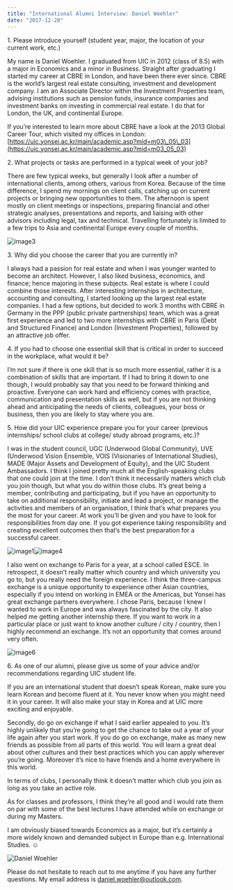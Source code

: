 ```yaml
---
title: "International Alumni Interview: Daniel Woehler"
date: "2017-12-28"
---
```


1\. Please introduce yourself (student year, major, the location of your current work, etc.)

My name is Daniel Woehler. I graduated from UIC in 2012 (class of 8.5) with a major in Economics and a minor in Business. Straight after graduating I started my career at CBRE in London, and have been there ever since. CBRE is the world’s largest real estate consulting, investment and development company. I am an Associate Director within the Investment Properties team, advising institutions such as pension funds, insurance companies and investment banks on investing in commercial real estate. I do that for London, the UK, and continental Europe.

If you’re interested to learn more about CBRE have a look at the 2013 Global Career Tour, which visited my offices in London: [https://uic.yonsei.ac.kr/main/academic.asp?mid=m03\_05\_03](https://uic.yonsei.ac.kr/main/academic.asp?mid=m03_05_03)

2\. What projects or tasks are performed in a typical week of your job?

There are few typical weeks, but generally I look after a number of international clients, among others, various from Korea. Because of the time difference, I spend my mornings on client calls, catching up on current projects or bringing new opportunities to them. The afternoon is spent mostly on client meetings or inspections, preparing financial and other strategic analyses, presentations and reports, and liaising with other advisors including legal, tax and technical. Travelling fortunately is limited to a few trips to Asia and continental Europe every couple of months.

![image3](./images/image3.png)

3\. Why did you choose the career that you are currently in?

I always had a passion for real estate and when I was younger wanted to become an architect. However, I also liked business, economics, and finance; hence majoring in these subjects. Real estate is where I could combine those interests. After interesting internships in architecture, accounting and consulting, I started looking up the largest real estate companies. I had a few options, but decided to work 3 months with CBRE in Germany in the PPP (public private partnerships) team, which was a great first experience and led to two more internships with CBRE in Paris (Debt and Structured Finance) and London (Investment Properties), followed by an attractive job offer.

4\. If you had to choose one essential skill that is critical in order to succeed in the workplace, what would it be?

I’m not sure if there is one skill that is so much more essential, rather it is a combination of skills that are important. If I had to bring it down to one though, I would probably say that you need to be forward thinking and proactive. Everyone can work hard and efficiency comes with practice, communication and presentation skills as well, but if you are not thinking ahead and anticipating the needs of clients, colleagues, your boss or business, then you are likely to stay where you are.

5\. How did your UIC experience prepare you for your career (previous internships/ school clubs at college/ study abroad programs, etc.)?

I was in the student council, UGC (Underwood Global Community), UVE (Underwood Vision Ensemble, VOIS (Visionaries of International Studies), MADE (Major Assets and Development of Equity), and the UIC Student Ambassadors. I think I joined pretty much all the English-speaking clubs that one could join at the time. I don’t think it necessarily matters which club you join though, but what you do within those clubs. It’s great being a member, contributing and participating, but if you have an opportunity to take on additional responsibility, initiate and lead a project, or manage the activities and members of an organisation, I think that’s what prepares you the most for your career. At work you’ll be given and you have to look for responsibilities from day one. If you got experience taking responsibility and creating excellent outcomes then that’s the best preparation for a successful career.

![image1](./images/image1.png)![image4](./images/image4.png)

I also went on exchange to Paris for a year, at a school called ESCE. In retrospect, it doesn’t really matter which country and which university you go to, but you really need the foreign experience. I think the three-campus exchange is a unique opportunity to experience other Asian countries, especially if you intend on working in EMEA or the Americas, but Yonsei has great exchange partners everywhere. I chose Paris, because I knew I wanted to work in Europe and was always fascinated by the city. It also helped me getting another internship there. If you want to work in a particular place or just want to know another culture / city / country, then I highly recommend an exchange. It’s not an opportunity that comes around very often.

![image6](./images/image6.png)

6\. As one of our alumni, please give us some of your advice and/or recommendations regarding UIC student life.

If you are an international student that doesn’t speak Korean, make sure you learn Korean and become fluent at it. You never know when you might need it in your career. It will also make your stay in Korea and at UIC more exciting and enjoyable.

Secondly, do go on exchange if what I said earlier appealed to you. It’s highly unlikely that you’re going to get the chance to take out a year of your life again after you start work. If you do go on exchange, make as many new friends as possible from all parts of this world. You will learn a great deal about other cultures and their best practices which you can apply wherever you’re going. Moreover it’s nice to have friends and a home everywhere in this world.

In terms of clubs, I personally think it doesn’t matter which club you join as long as you take an active role.

As for classes and professors, I think they’re all good and I would rate them on par with some of the best lectures I have attended while on exchange or during my Masters.

I am obviously biased towards Economics as a major, but it’s certainly a more widely known and demanded subject in Europe than e.g. International Studies. ☺

![Daniel Woehler](./images/image2-e1514435690950.png)

Please do not hesitate to reach out to me anytime if you have any further questions. My email address is daniel.woehler@outlook.com.
